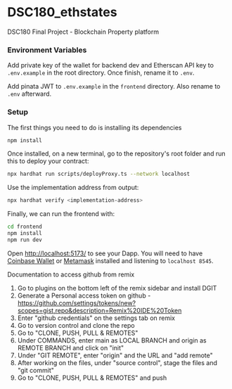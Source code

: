 # DSC180_ethstates
DSC180 Final Project - Blockchain Property platform

### Environment Variables

Add private key of the wallet for backend dev and Etherscan API key to `.env.example` in the root directory. Once finish, rename it to `.env`.

Add pinata JWT to `.env.example` in the `frontend` directory. Also rename to `.env` afterward.

### Setup

The first things you need to do is installing its dependencies

```sh
npm install
```

Once installed, on a new terminal, go to the repository's root folder and run this to deploy your contract:

```sh
npx hardhat run scripts/deployProxy.ts --network localhost
```

Use the implementation address from output:

```sh
npx hardhat verify <implementation-address>
```

Finally, we can run the frontend with:

```sh
cd frontend
npm install
npm run dev
```

Open [http://localhost:5173/](http://localhost:5173/) to see your Dapp. You will need to have [Coinbase Wallet](https://www.coinbase.com/wallet) or [Metamask](https://metamask.io/) installed and listening to `localhost 8545`.

Documentation to access github from remix
1. Go to plugins on the bottom left of the remix sidebar and install DGIT
2. Generate a Personal access token on github - https://github.com/settings/tokens/new?scopes=gist,repo&description=Remix%20IDE%20Token
3. Enter "github credentials" on the settings tab on remix
4. Go to version control and clone the repo
5. Go to "CLONE, PUSH, PULL & REMOTES"
6. Under COMMANDS, enter main as LOCAL BRANCH and origin as REMOTE BRANCH and click on "init"
7. Under "GIT REMOTE", enter "origin" and the URL and "add remote"
8. After working on the files, under "source control", stage the files and "git commit"
9. Go to "CLONE, PUSH, PULL & REMOTES" and push
